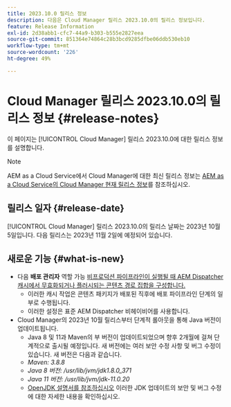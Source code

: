 ```yaml
---
title: 2023.10.0 릴리스 정보
description: 다음은 Cloud Manager 릴리스 2023.10.0의 릴리스 정보입니다.
feature: Release Information
exl-id: 2d38abb1-cfc7-44a9-b303-b555e2827eea
source-git-commit: 851364e74864c28b3bcd9285dfbe06ddb530eb10
workflow-type: tm+mt
source-wordcount: '226'
ht-degree: 49%

---
```



# Cloud Manager 릴리스 2023.10.0의 릴리스 정보 {#release-notes}

이 페이지는 [!UICONTROL Cloud Manager] 릴리스 2023.10.0에 대한 릴리스 정보를 설명합니다.

>[!NOTE]
>
>AEM as a Cloud Service에서 Cloud Manager에 대한 최신 릴리스 정보는 [AEM as a Cloud Service의 Cloud Manager 현재 릴리스 정보](https://experienceleague.adobe.com/docs/experience-manager-cloud-service/content/implementing/using-cloud-manager/release-notes-cloud-manager/release-notes-cm-current.html)를 참조하십시오.

## 릴리스 일자 {#release-date}

[!UICONTROL Cloud Manager] 릴리스 2023.10.0의 릴리스 날짜는 2023년 10월 5일입니다. 다음 릴리스는 2023년 11월 2일에 예정되어 있습니다.

## 새로운 기능 {#what-is-new}

* 다음 **배포 관리자** 역할 가능 [비프로덕션 파이프라인이 실행될 때 AEM Dispatcher 캐시에서 무효화되거나 플러시되는 콘텐츠 경로 집합을 구성합니다.](/help/using/non-production-pipelines.md)
   * 이러한 캐시 작업은 콘텐츠 패키지가 배포된 직후에 배포 파이프라인 단계의 일부로 수행됩니다.
   * 이러한 설정은 표준 AEM Dispatcher 비헤이비어를 사용합니다.
* Cloud Manager의 2023년 10월 릴리스부터 단계적 롤아웃을 통해 Java 버전이 업데이트됩니다.
   * Java 8 및 11과 Maven의 부 버전이 업데이트되었으며 향후 2개월에 걸쳐 단계적으로 출시될 예정입니다. 새 버전에는 여러 보안 수정 사항 및 버그 수정이 있습니다. 새 버전은 다음과 같습니다.
   * *Maven: 3.8.8*
   * *Java 8 버전: /usr/lib/jvm/jdk1.8.0_371*
   * *Java 11 버전: /usr/lib/jvm/jdk-11.0.20*
   * [OpenJDK 설명서를 참조하십시오](https://openjdk.org/groups/vulnerability/advisories/) 이러한 JDK 업데이트의 보안 및 버그 수정에 대한 자세한 내용을 확인하십시오.
